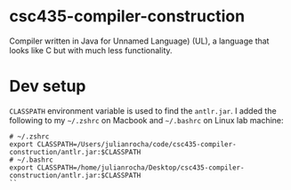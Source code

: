 # csc435-compiler-construction
Compiler written in Java for Unnamed Language) (UL), a language that looks like C but with much less functionality.

# Dev setup
`CLASSPATH` environment variable is used to find the `antlr.jar`. I added the following to my `~/.zshrc` on Macbook and `~/.bashrc` on Linux lab machine:
```
# ~/.zshrc
export CLASSPATH=/Users/julianrocha/code/csc435-compiler-construction/antlr.jar:$CLASSPATH
# ~/.bashrc
export CLASSPATH=/home/julianrocha/Desktop/csc435-compiler-construction/antlr.jar:$CLASSPATH
``
